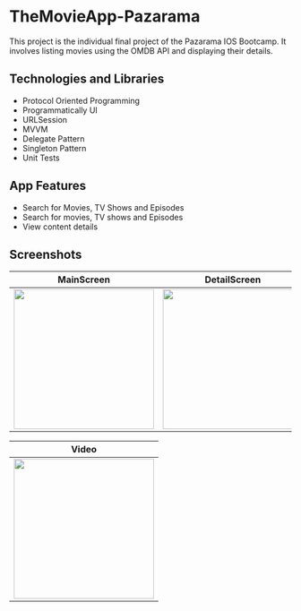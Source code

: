 # TheMovieApp-Pazarama
  This project is the individual final project of the Pazarama IOS Bootcamp. It involves listing movies using the OMDB API and displaying their details.

## Technologies and Libraries
- Protocol Oriented Programming
- Programmatically UI
- URLSession
- MVVM
- Delegate Pattern
- Singleton Pattern
- Unit Tests

## App Features
- Search for Movies, TV Shows and Episodes
- Search for movies, TV shows and Episodes
- View content details





## Screenshots
| MainScreen | DetailScreen | Search | No Result |
| ----------- | ----------- | ----------- | ---------- |
| <img width="250px" src="https://github.com/Berkayszk/TheMovieApp-Pazarama/assets/77547509/f2a113b1-e6c8-4d93-8068-8b799d887e4d"> | <img width="250px" src="https://github.com/Berkayszk/TheMovieApp-Pazarama/assets/77547509/36d930e8-5734-40ea-8ed8-a9d5042cf29a"> | <img width="250px" src="https://github.com/Berkayszk/TheMovieApp-Pazarama/assets/77547509/c7cf2d0b-4d78-4922-8f5f-2080275e144d"> | <img width="250px" src="https://github.com/Berkayszk/TheMovieApp-Pazarama/assets/77547509/5e11fe92-21c2-427f-bca0-744c7168b346"> | 

| Video |
| ----------- |
| <img width="250px" src="https://github.com/Berkayszk/TheMovieApp-Pazarama/assets/77547509/892ab81d-4a38-4448-a58d-ec027a72fc10">


